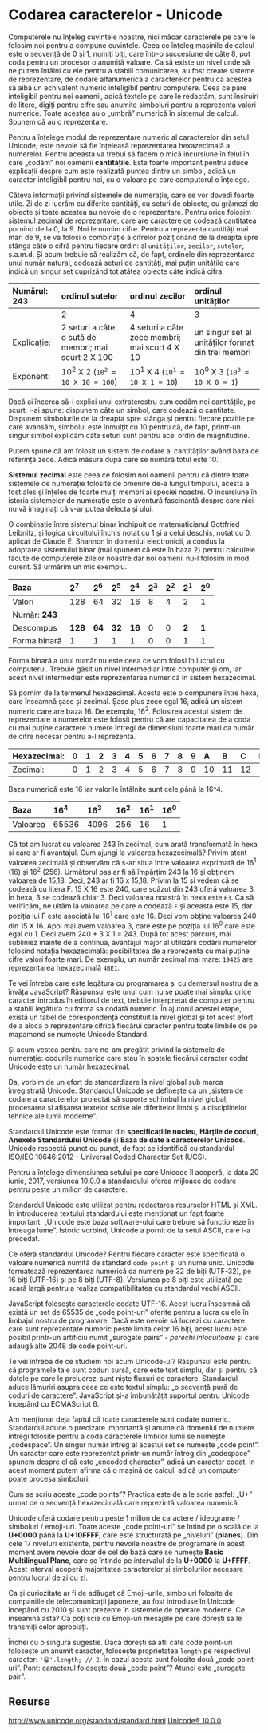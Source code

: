 # Codarea caracterelor - Unicode

Computerele nu înțeleg cuvintele noastre, nici măcar caracterele pe care le folosim noi pentru a compune cuvintele. Ceea ce înțeleg mașinile de calcul este o secvență de 0 și 1, numiți biți, care într-o succesiune de câte 8, pot coda pentru un procesor o anumită valoare. Ca să existe un nivel unde să ne putem întâlni cu ele pentru a stabili comunicarea, au fost create sisteme de reprezentare, de codare alfanumerică a caracterelor pentru ca acestea să aibă un echivalent numeric inteligibil pentru computere. Ceea ce pare inteligibil pentru noi oamenii, adică textele pe care le redactăm, sunt înșiruiri de litere, digiți pentru cifre sau anumite simboluri pentru a reprezenta valori numerice. Toate acestea au o „umbră” numerică în sistemul de calcul. Spunem că au o reprezentare.

Pentru a înțelege modul de reprezentare numeric al caracterelor din setul Unicode, este nevoie să fie înțeleasă reprezentarea hexazecimală a numerelor. Pentru aceasta va trebui să facem o mică incursiune în felul în care „codăm” noi oamenii **cantitățile**. Este foarte important pentru aduce explicații despre cum este realizată puntea dintre un simbol, adică un caracter inteligibil pentru noi, cu o valoare pe care computerul o înțelege.

Câteva informații privind sistemele de numerație, care se vor dovedi foarte utile. Zi de zi lucrăm cu diferite cantități, cu seturi de obiecte, cu grămezi de obiecte și toate acestea au nevoie de o reprezentare. Pentru orice folosim sistemul zecimal de reprezentare, care are caractere ce codează cantitatea pornind de la 0, la 9. Noi le numim cifre. Pentru a reprezenta cantități mai mari de 9, se va folosi o combinație a cifrelor poziționând de la dreapta spre stânga câte o cifră pentru fiecare ordin: al `unităților`, `zecilor`, `sutelor`, ș.a.m.d. Și acum trebuie să realizăm că, de fapt, ordinele din reprezentarea unui număr natural, codează seturi de cantități, mai puțin unitățile care indică un singur set cuprizând tot atâtea obiecte câte indică cifra.

| Numărul: 243 | ordinul sutelor                                                  | ordinul zecilor                                                | ordinul unităților                                            |
|:------------ |:---------------------------------------------------------------- |:-------------------------------------------------------------- |:------------------------------------------------------------- |
|              | 2                                                                | 4                                                              | 3                                                             |
| Explicație:  | 2 seturi a câte o sută de membri; mai scurt 2 X 100              | 4 seturi a câte zece membri; mai scurt 4 X 10                  | un singur set al unităților format din trei membri            |
| Exponent:    | 10<sup>2</sup> X 2 (<code>10<sup>2</sup> = 10 X 10 = 100</code>) | 10<sup>1</sup> X 4 (<code>10<sup>1</sup> = 10 X 1 = 10</code>) | 10<sup>0</sup> X 3 (<code>10<sup>0</sup> = 10 X 0 = 1</code>) |

Dacă ai încerca să-i explici unui extraterestru cum codăm noi cantitățile, pe scurt, i-ai spune: dispunem câte un simbol, care codează o cantitate. Dispunem simbolurile de la dreapta spre stânga și pentru fiecare poziție pe care avansăm, simbolul este înmulțit cu 10 pentru că, de fapt, printr-un singur simbol explicăm câte seturi sunt pentru acel ordin de magnitudine.

Putem spune că am folosit un sistem de codare al cantităților având baza de referință zece. Adică măsura după care se numără totul este 10.

**Sistemul zecimal** este ceea ce folosim noi oamenii pentru că dintre toate sistemele de numerație folosite de omenire de-a lungul timpului, acesta a fost ales și înțeles de foarte mulți membri ai speciei noastre. O incursiune în istoria sistemelor de numerație este o aventură fascinantă despre care nici nu vă imaginați că v-ar putea delecta și ului.

O combinație între sistemul binar închipuit de matematicianul Gottfried Leibnitz, și logica circuitului închis notat cu 1 și a celui deschis, notat cu 0, aplicat de Claude E. Shannon în domeniul electronicii, a condus la adoptarea sistemului binar (mai spunem că este în baza 2) pentru calculele făcute de computerele zilelor noastre.dar noi oamenii nu-l folosim în mod curent. Să urmărim un mic exemplu.

| Baza           | 2<sup>7</sup> | 2<sup>6</sup> | 2<sup>5</sup> | 2<sup>4</sup> | 2<sup>3</sup> | 2<sup>2</sup> | 2<sup>1</sup> | 2<sup>0</sup> |
|:-------------- |:------------- |:------------- |:------------- |:------------- |:------------- |:------------- |:------------- |:------------- |
| Valori         | 128           | 64            | 32            | 16            | 8             | 4             | 2             | 1             |
| Număr: **243** |               |               |               |               |               |               |               |               |
| Descompus      | **128**       | **64**        | **32**        | **16**        | 0             | 0             | **2**         | **1**         |
| Forma binară   | 1             | 1             | 1             | 1             | 0             | 0             | 1             | 1             |

Forma binară a unui număr nu este ceea ce vom folosi în lucrul cu computerul. Trebuie găsit un nivel intermediar între computer și om, iar acest nivel intermediar este reprezentarea numerică în sistem hexazecimal.

Să pornim de la termenul hexazecimal. Acesta este o compunere între hexa, care înseamnă șase și zecimal. Șase plus zece egal 16, adică un sistem numeric care are baza 16. De exemplu, 16<sup>2</sup>. Folosirea acestui sistem de reprezentare a numerelor este folosit pentru că are capacitatea de a coda cu mai puține caractere numere întregi de dimensiuni foarte mari ca număr de cifre necesar pentru a-l reprezenta.

| Hexazecimal: | 0   | 1   | 2   | 3   | 4   | 5   | 6   | 7   | 8   | 9   | A   | B   | C   | D   | E   | F   |
|:------------ |:--- |:--- |:--- |:--- |:--- |:--- |:--- |:--- |:--- |:--- |:--- |:--- |:--- |:--- |:--- |:--- |
| Zecimal:     | 0   | 1   | 2   | 3   | 4   | 5   | 6   | 7   | 8   | 9   | 10  | 11  | 12  | 13  | 14  | 15  |

Baza numerică este 16 iar valorile întâlnite sunt cele până la 16^4.

| Baza     | 16<sup>4</sup> | 16<sup>3</sup> | 16<sup>2</sup> | 16<sup>1</sup> | 16<sup>0</sup> |
|:-------- |:-------------- |:-------------- |:-------------- |:-------------- |:-------------- |
| Valoarea | 65536          | 4096           | 256            | 16             | 1              |

Că tot am lucrat cu valoarea 243 în zecimal, cum arată transformată în hexa și care ar fi avantajul. Cum ajungi la valoarea hexazecimală? Privim atent valoarea zecimală și observăm că s-ar situa între valoarea exprimată de 16<sup>1</sup> (16) și 16<sup>2</sup> (256). Următorul pas ar fi să împărțim 243 la 16 și obținem valoarea de 15,18. Deci, 243 ar fi 16 x 15,18. Privim la 15 și vedem că se codează cu litera F. 15 X 16 este 240, care scăzut din 243 oferă valoarea 3. În hexa, 3 se codează chiar 3. Deci valoarea noastră în hexa este `F3`. Ca să verificăm, ne uităm la valoarea pe care o codează `F` și aceasta este 15, dar poziția lui F este asociată lui 16<sup>1</sup> care este 16. Deci vom obține valoarea 240 din 15 X 16. Apoi mai avem valoarea 3, care este pe poziția lui 16<sup>0</sup> care este egal cu 1. Deci avem 240 + 3 X 1 = 243. După tot acest parcurs, mai subliniez înainte de a continua, avantajul major al utilizării codării numerelor folosind notația hexazecimală: posibilitatea de a reprezenta cu mai puține cifre valori foarte mari. De exemplu, un număr zecimal mai mare: `19425` are reprezentarea hexazecimală `4BE1`.

Te vei întreba care este legătura cu programarea și cu demersul nostru de a învăța JavaScript? Răspunsul este unul cum nu se poate mai simplu: orice caracter introdus în editorul de text, trebuie interpretat de computer pentru a stabili legătura cu forma sa codată numeric. În ajutorul acestei etape, există un tabel de corespondență constituit la nivel global și tot acest efort de a aloca o reprezentare cifrică fiecărui caracter  pentru toate limbile de pe mapamond se numește Unicode Standard.

Și acum vestea pentru care ne-am pregătit privind la sistemele de numerație: codurile numerice care stau în spatele fiecărui caracter codat Unicode este un număr hexazecimal.

Da, vorbim de un efort de standardizare la nivel global sub marca înregistrată Unicode. Standardul Unicode se definește ca un „sistem de codare a caracterelor proiectat să suporte schimbul la nivel global, procesarea și afișarea textelor scrise ale diferitelor limbi și a disciplinelor tehnice ale lumii moderne”.

Standardul Unicode este format din **specificațiile nucleu**, **Hărțile de coduri**, **Anexele Standardului Unicode** și **Baza de date a caracterelor Unicode**. Unicode respectă punct cu punct, de fapt se identifică cu standardul ISO/IEC 10646:2012 - Universal Coded Character Set (UCS).

Pentru a înțelege dimensiunea setului pe care Unicode îl acoperă, la data 20 iunie, 2017, versiunea 10.0.0 a standardului oferea mijloace de codare pentru peste un milion de caractere.

Standardul Unicode este utilizat pentru redactarea resurselor HTML și XML. În introducerea textului standardului este menționat un fapt foarte important: „Unicode este baza software-ului care trebuie să funcționeze în întreaga lume”.
Istoric vorbind, Unicode a pornit de la setul ASCII, care l-a precedat.

Ce oferă standardul Unicode? Pentru fiecare caracter este specificată o valoare numerică numită de standard `code point` și un nume unic.
Unicode formatează reprezentarea numerică ca numere pe 32 de biți (UTF-32), pe 16 biți (UTF-16) și pe 8 biți (UTF-8). Versiunea pe 8 biți este utilizată pe scară largă pentru a realiza compatibilitatea cu standardul vechi ASCII.

JavaScript folosește caracterele codate UTF-16. Acest lucru înseamnă că există un set de 65535 de „code point-uri” oferite pentru a lucra cu ele în limbajul nostru de programare. Dacă este nevoie să lucrezi cu caractere care sunt reprezentate numeric peste limita celor 16 biți, acest lucru este posibil printr-un artificiu numit „surogate pairs” - *perechi înlocuitoare* și care adaugă alte 2048 de code point-uri.

Te vei întreba de ce studiem noi acum Unicode-ul? Răspunsul este pentru că programele tale sunt coduri sursă, care este text simplu, dar și pentru că datele pe care le prelucrezi sunt niște fluxuri de caractere. Standardul aduce lămuriri asupra ceea ce este textul simplu: „o secvență pură de coduri de caractere”. JavaScript și-a îmbunătățit suportul pentru Unicode începând cu ECMAScript 6.

Am menționat deja faptul că toate caracterele sunt codate numeric. Standardul aduce o precizare importantă și anume că domeniul de numere întregi folosite pentru a coda caracterele limbilor lumii se numește „codespace”. Un singur număr întreg al acestui set se numește „code point”. Un caracter care este reprezentat printr-un număr întreg din „codespace” spunem despre el că este „encoded character”, adică un caracter codat. În acest moment putem afirma că o mașină de calcul, adică un computer poate procesa simboluri.

Cum se scriu aceste „code points”? Practica este de a le scrie astfel: „U+” urmat de o secvență hexazecimală care reprezintă valoarea numerică.

Unicode oferă codare pentru peste 1 milion de caractere / ideograme / simboluri / emoji-uri. Toate aceste „code point-uri” se întind pe o scală de la **U+0000** până la **U+10FFFF**, care este structurată pe „niveluri” (**planes**). Din cele 17 niveluri existente, pentru nevoile noastre de programare în acest moment avem nevoie doar de cel de bază care se numește **Basic Multilingual Plane**, care se întinde pe intervalul de la **U+0000** la **U+FFFF**. Acest interval acoperă majoritatea caracterelor și simbolurilor necesare pentru lucrul de zi cu zi.

Ca și curiozitate ar fi de adăugat că Emoji-urile, simboluri folosite de companiile de telecomunicații japoneze, au fost introduse în Unicode începând cu 2010 și sunt prezente în sistemele de operare moderne. Ce înseamnă asta? Că poți scie cu Emoji-uri mesajele pe care dorești să le transmiți celor apropiați.

Închei cu o singură sugestie. Dacă dorești să afli câte code point-uri folosește un anumit caracter, folosește proprietatea `length` pe respectivul caracter: `'😁'.length; // 2`. În cazul acesta sunt folosite două „code point-uri”. Pont: caracterul folosește două „code point”? Atunci este „surogate pair”.

## Resurse

http://www.unicode.org/standard/standard.html
[Unicode® 10.0.0](http://www.unicode.org/versions/Unicode10.0.0/UnicodeStandard-10.0.pdf)
